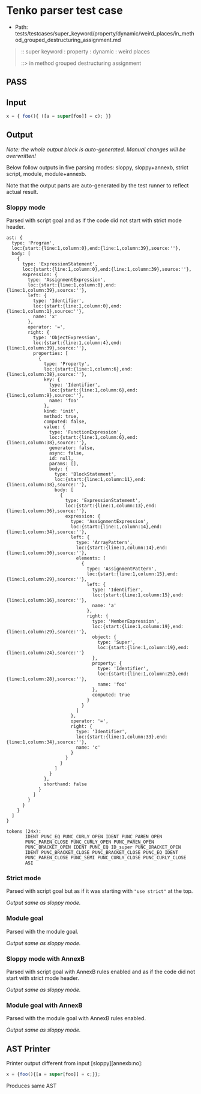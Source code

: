 # Tenko parser test case

- Path: tests/testcases/super_keyword/property/dynamic/weird_places/in_method_grouped_destructuring_assignment.md

> :: super keyword : property : dynamic : weird places
>
> ::> in method grouped destructuring assignment
## PASS

## Input

`````js
x = { foo(){ ([a = super[foo]] = c); }}
`````

## Output

_Note: the whole output block is auto-generated. Manual changes will be overwritten!_

Below follow outputs in five parsing modes: sloppy, sloppy+annexb, strict script, module, module+annexb.

Note that the output parts are auto-generated by the test runner to reflect actual result.

### Sloppy mode

Parsed with script goal and as if the code did not start with strict mode header.

`````
ast: {
  type: 'Program',
  loc:{start:{line:1,column:0},end:{line:1,column:39},source:''},
  body: [
    {
      type: 'ExpressionStatement',
      loc:{start:{line:1,column:0},end:{line:1,column:39},source:''},
      expression: {
        type: 'AssignmentExpression',
        loc:{start:{line:1,column:0},end:{line:1,column:39},source:''},
        left: {
          type: 'Identifier',
          loc:{start:{line:1,column:0},end:{line:1,column:1},source:''},
          name: 'x'
        },
        operator: '=',
        right: {
          type: 'ObjectExpression',
          loc:{start:{line:1,column:4},end:{line:1,column:39},source:''},
          properties: [
            {
              type: 'Property',
              loc:{start:{line:1,column:6},end:{line:1,column:38},source:''},
              key: {
                type: 'Identifier',
                loc:{start:{line:1,column:6},end:{line:1,column:9},source:''},
                name: 'foo'
              },
              kind: 'init',
              method: true,
              computed: false,
              value: {
                type: 'FunctionExpression',
                loc:{start:{line:1,column:6},end:{line:1,column:38},source:''},
                generator: false,
                async: false,
                id: null,
                params: [],
                body: {
                  type: 'BlockStatement',
                  loc:{start:{line:1,column:11},end:{line:1,column:38},source:''},
                  body: [
                    {
                      type: 'ExpressionStatement',
                      loc:{start:{line:1,column:13},end:{line:1,column:36},source:''},
                      expression: {
                        type: 'AssignmentExpression',
                        loc:{start:{line:1,column:14},end:{line:1,column:34},source:''},
                        left: {
                          type: 'ArrayPattern',
                          loc:{start:{line:1,column:14},end:{line:1,column:30},source:''},
                          elements: [
                            {
                              type: 'AssignmentPattern',
                              loc:{start:{line:1,column:15},end:{line:1,column:29},source:''},
                              left: {
                                type: 'Identifier',
                                loc:{start:{line:1,column:15},end:{line:1,column:16},source:''},
                                name: 'a'
                              },
                              right: {
                                type: 'MemberExpression',
                                loc:{start:{line:1,column:19},end:{line:1,column:29},source:''},
                                object: {
                                  type: 'Super',
                                  loc:{start:{line:1,column:19},end:{line:1,column:24},source:''}
                                },
                                property: {
                                  type: 'Identifier',
                                  loc:{start:{line:1,column:25},end:{line:1,column:28},source:''},
                                  name: 'foo'
                                },
                                computed: true
                              }
                            }
                          ]
                        },
                        operator: '=',
                        right: {
                          type: 'Identifier',
                          loc:{start:{line:1,column:33},end:{line:1,column:34},source:''},
                          name: 'c'
                        }
                      }
                    }
                  ]
                }
              },
              shorthand: false
            }
          ]
        }
      }
    }
  ]
}

tokens (24x):
       IDENT PUNC_EQ PUNC_CURLY_OPEN IDENT PUNC_PAREN_OPEN
       PUNC_PAREN_CLOSE PUNC_CURLY_OPEN PUNC_PAREN_OPEN
       PUNC_BRACKET_OPEN IDENT PUNC_EQ ID_super PUNC_BRACKET_OPEN
       IDENT PUNC_BRACKET_CLOSE PUNC_BRACKET_CLOSE PUNC_EQ IDENT
       PUNC_PAREN_CLOSE PUNC_SEMI PUNC_CURLY_CLOSE PUNC_CURLY_CLOSE
       ASI
`````

### Strict mode

Parsed with script goal but as if it was starting with `"use strict"` at the top.

_Output same as sloppy mode._

### Module goal

Parsed with the module goal.

_Output same as sloppy mode._

### Sloppy mode with AnnexB

Parsed with script goal with AnnexB rules enabled and as if the code did not start with strict mode header.

_Output same as sloppy mode._

### Module goal with AnnexB

Parsed with the module goal with AnnexB rules enabled.

_Output same as sloppy mode._

## AST Printer

Printer output different from input [sloppy][annexb:no]:

````js
x = {foo(){[a = super[foo]] = c;}};
````

Produces same AST
